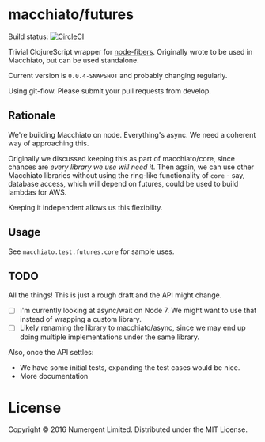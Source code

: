 # macchiato/futures

Build status: 
[![CircleCI](https://circleci.com/gh/macchiato-framework/macchiato-futures.svg?style=svg)](https://circleci.com/gh/macchiato-framework/macchiato-futures)

Trivial ClojureScript wrapper for [node-fibers](https://github.com/laverdet/node-fibers). Originally wrote to be used in Macchiato, but can be used standalone.

Current version is `0.0.4-SNAPSHOT` and probably changing regularly. 

Using git-flow. Please submit your pull requests from develop.

## Rationale

We're building Macchiato on node. Everything's async. We need a coherent way of approaching this.

Originally we discussed keeping this as part of macchiato/core, since chances are *every library we use will need it*. Then again, we can use other Macchiato libraries without using the ring-like functionality of `core` - say, database access, which will depend on futures, could be used to build lambdas for AWS.

Keeping it independent allows us this flexibility.

## Usage

See `macchiato.test.futures.core` for sample uses.


## TODO

All the things!  This is just a rough draft and the API might change. 

- [ ] I'm currently looking at async/wait on Node 7. We might want to use that instead of wrapping a custom library.
- [ ] Likely renaming the library to macchiato/async, since we may end up doing multiple implementations under the same library.

Also, once the API settles:

- We have some initial tests, expanding the test cases would be nice.
- More documentation


# License

Copyright © 2016 Numergent Limited. Distributed under the MIT License.
